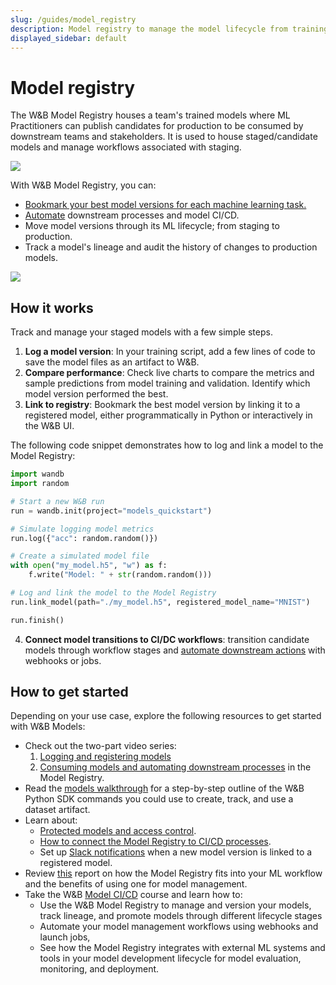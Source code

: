 ```yaml
---
slug: /guides/model_registry
description: Model registry to manage the model lifecycle from training to production
displayed_sidebar: default
---
```


# Model registry
The W&B Model Registry houses a team's trained models where ML Practitioners can publish candidates for production to be consumed by downstream teams and stakeholders. It is used to house staged/candidate models and manage workflows associated with staging.

![](/images/models/model_reg_landing_page.png)

With W&B Model Registry, you can:

* [Bookmark your best model versions for each machine learning task.](./link-model-version.md)
* [Automate](./model-registry-automations.md) downstream processes and model CI/CD.
* Move model versions through its ML lifecycle; from staging to production.
* Track a model's lineage and audit the history of changes to production models.

![](/images/models/models_landing_page.png)

## How it works
Track and manage your staged models with a few simple steps.

1. **Log a model version**: In your training script, add a few lines of code to save the model files as an artifact to W&B. 
2. **Compare performance**: Check live charts to compare the metrics and sample predictions from model training and validation. Identify which model version performed the best.
3. **Link to registry**: Bookmark the best model version by linking it to a registered model, either programmatically in Python or interactively in the W&B UI.

The following code snippet demonstrates how to log and link a model to the Model Registry:

```python showLineNumbers
import wandb
import random

# Start a new W&B run
run = wandb.init(project="models_quickstart")

# Simulate logging model metrics
run.log({"acc": random.random()})

# Create a simulated model file
with open("my_model.h5", "w") as f:
    f.write("Model: " + str(random.random()))

# Log and link the model to the Model Registry
run.link_model(path="./my_model.h5", registered_model_name="MNIST")

run.finish()
```

4. **Connect model transitions to CI/DC workflows**: transition candidate models through workflow stages and [automate downstream actions](./model-registry-automations.md) with webhooks or jobs.


## How to get started
Depending on your use case, explore the following resources to get started with W&B Models:

* Check out the two-part video series:
  1. [Logging and registering models](https://www.youtube.com/watch?si=MV7nc6v-pYwDyS-3&v=ZYipBwBeSKE&feature=youtu.be)
  2. [Consuming models and automating downstream processes](https://www.youtube.com/watch?v=8PFCrDSeHzw) in the Model Registry.
* Read the [models walkthrough](./walkthrough.md) for a step-by-step outline of the W&B Python SDK commands you could use to create, track, and use a dataset artifact.
* Learn about:
   * [Protected models and access control](./access_controls.md).
   * [How to connect the Model Registry to CI/CD processes](./model-registry-automations.md).
   * Set up [Slack notifications](./notifications.md) when a new model version is linked to a registered model.
* Review [this](https://wandb.ai/wandb_fc/model-registry-reports/reports/What-is-an-ML-Model-Registry---Vmlldzo1MTE5MjYx) report on how the Model Registry fits into your ML workflow and the benefits of using one for model management. 
* Take the W&B [Model CI/CD](https://www.wandb.courses/courses/enterprise-model-management) course and learn how to:
  * Use the W&B Model Registry to manage and version your models, track lineage, and promote models through different lifecycle stages
  * Automate your model management workflows using webhooks and launch jobs,
  * See how the Model Registry integrates with external ML systems and tools in your model development lifecycle for model evaluation, monitoring, and deployment.
